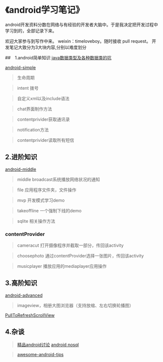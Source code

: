# 《android学习笔记》

android开发资料分数在网络与有经验的开发者大脑中。于是我决定把开发过程中学习到的，全部记录下来。

欢迎大家参与到写作中来。 weixin：timeloveboy。随时接收 pull request。
开发笔记大致分为3大块内容,分别以难度划分

##　1.android简单知识
[java数据类型及各种数据类的坑](https://github.com/moeappdevelop/android_notes/blob/master/java%E5%9F%BA%E6%9C%AC%E6%95%B0%E6%8D%AE%E7%B1%BB%E5%9E%8B.md)

[android-simple](https://github.com/timeloveboy/android-simple)

>生命周期

>intent 拨号

>自定义xml以及include语法

>chat界面制作方法

>contentprivider获取通讯录

>notification方法

>contentprivider读取所有短信

## 2.进阶知识
[android-middle](https://github.com/timeloveboy/android-middle)
> middle broadcast系统播放网络状况的通知

> file 应用程序文件夹，文件操作

> mvp 开发模式学习demo

> takeoffline 一个强制下线的demo

> sqlite 相关操作方法

### contentProvider
> cameracut 打开摄像程序并截取一部分，传回该activity

> choosephoto 通过contentProvider选择一张图片，传回该activity

> musicplayer 播放应用的mediaplayer应用操作

## 3.高阶知识
[android-advanced](https://github.com/timeloveboy/android-advanced)
> imageview，相册大图浏览器（支持放缩、左右切换轮播图）

[PullToRefreshScrollView](PullToRefreshScrollView.md)
## 4.杂谈
> [精品android讨论](精品android讨论.md)
> [android nosql](nosql.md)

> [awesome-android-tips](https://github.com/jiang111/awesome-android-tips)
